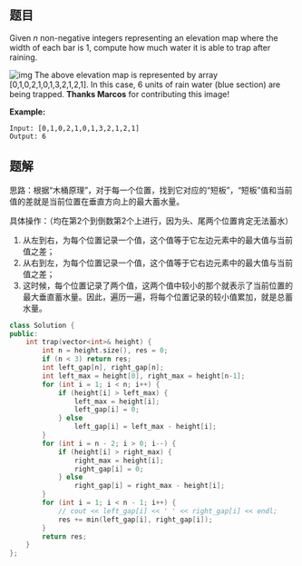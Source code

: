 ## 题目

Given *n* non-negative integers representing an elevation map where the width of each bar is 1, compute how much water it is able to trap after raining.

![img](http://p1nwamyah.bkt.clouddn.com/18-7-23/33676370.jpg)
The above elevation map is represented by array [0,1,0,2,1,0,1,3,2,1,2,1]. In this case, 6 units of rain water (blue section) are being trapped. **Thanks Marcos** for contributing this image!

**Example:**

```
Input: [0,1,0,2,1,0,1,3,2,1,2,1]
Output: 6
```



## 题解

思路：根据“木桶原理”，对于每一个位置，找到它对应的“短板”，“短板”值和当前值的差就是当前位置在垂直方向上的最大蓄水量。

具体操作：（均在第2个到倒数第2个上进行，因为头、尾两个位置肯定无法蓄水）

1. 从左到右，为每个位置记录一个值，这个值等于它左边元素中的最大值与当前值之差；
2. 从右到左，为每个位置记录一个值，这个值等于它右边元素中的最大值与当前值之差；
3. 这时候，每个位置记录了两个值，这两个值中较小的那个就表示了当前位置的最大垂直蓄水量。因此，遍历一遍，将每个位置记录的较小值累加，就是总蓄水量。

```cpp
class Solution {
public:
    int trap(vector<int>& height) {
        int n = height.size(), res = 0;
        if (n < 3) return res;
        int left_gap[n], right_gap[n];
        int left_max = height[0], right_max = height[n-1];
        for (int i = 1; i < n; i++) {
            if (height[i] > left_max) {
                left_max = height[i];
                left_gap[i] = 0;
            } else
                left_gap[i] = left_max - height[i];
        }
        for (int i = n - 2; i > 0; i--) {
            if (height[i] > right_max) {
                right_max = height[i];
                right_gap[i] = 0;
            } else 
                right_gap[i] = right_max - height[i];
        }
        for (int i = 1; i < n - 1; i++) {
            // cout << left_gap[i] << ' ' << right_gap[i] << endl;
            res += min(left_gap[i], right_gap[i]);
        }
        return res;
    }
};
```

